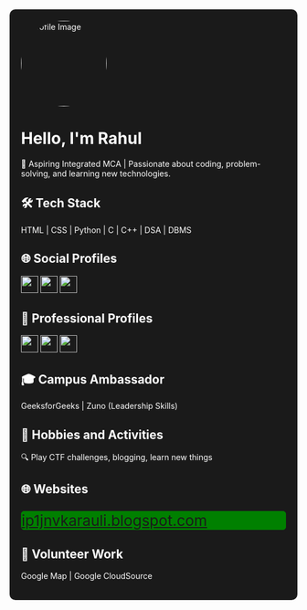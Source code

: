 <div id="profile-container" style="position: relative; background-color: #1a1a1a; color: #ffffff; padding: 20px; border-radius: 10px; overflow: hidden;">

  

  <!-- Profile Image -->
  <img src="https://s7280.pcdn.co/wp-content/uploads/2021/05/Top-Programming-Languages.png" alt="Profile Image" style="border-radius: 50%; width: 150px; height: 150px; position: relative; z-index: 1;">

  <!-- Introduction -->
  <h1>Hello, I'm Rahul</h1>
  <p>🚀 Aspiring Integrated MCA | Passionate about coding, problem-solving, and learning new technologies.</p>

  <!-- Tech Stack -->
  <h2>🛠️ Tech Stack</h2>
  <p>HTML | CSS | Python | C | C++ | DSA | DBMS</p>

  <!-- Social Profiles with Icons -->
  <h2>🌐 Social Profiles</h2>
  <a href="https://twitter.com/your_twitter" target="_blank"><img src="https://assets.stickpng.com/images/580b57fcd9996e24bc43c53e.png" alt="Twitter Icon" style="width: 30px; height: 30px;"></a>
  <a href="https://instagram.com/your_instagram" target="_blank"><img src="https://pbs.twimg.com/profile_images/1526231349354303489/3Bg-2ZsT_400x400.jpg" alt="Instagram Icon" style="width: 30px; height: 30px;"></a>
  <a href="https://t.me/your_telegram" target="_blank"><img src="https://play-lh.googleusercontent.com/ZU9cSsyIJZo6Oy7HTHiEPwZg0m2Crep-d5ZrfajqtsH-qgUXSqKpNA2FpPDTn-7qA5Q" alt="Telegram Icon" style="width: 30px; height: 30px;"></a>

  <!-- Professional Profiles with Icons -->
  <h2>👔 Professional Profiles</h2>
  <a href="https://linkedin.com/in/your_linkedin" target="_blank"><img src="linkedin-icon.png" alt="LinkedIn Icon" style="width: 30px; height: 30px;"></a>
  <a href="https://github.com/your_github" target="_blank"><img src="github-icon.png" alt="GitHub Icon" style="width: 30px; height: 30px;"></a>
  <a href="https://www.codingninjas.com/profiles/your_codingninjas" target="_blank"><img src="codingninjas-icon.png" alt="Coding Ninjas Icon" style="width: 30px; height: 30px;"></a>
  <!-- Add similar lines for other professional profiles -->

  <!-- Campus Ambassador Roles -->
  <h2>🎓 Campus Ambassador</h2>
  <p>GeeksforGeeks | Zuno (Leadership Skills)</p>

  <!-- Hobbies and Activities -->
  <h2>🌟 Hobbies and Activities</h2>
  <p>🔍 Play CTF challenges, blogging, learn new things</p>

  <!-- Websites -->
  <h2>🌐 Websites</h2>
  <p style="color:white; background:green; border: 1px solid green; border-radius: 5px; font-size: 26px;"><a href="https://ip1jnvkarauli.blogspot.com" target="_blank">ip1jnvkarauli.blogspot.com</a></p>

  <!-- Volunteer Work -->
  <h2>🤝 Volunteer Work</h2>
  <p>Google Map | Google CloudSource</p>

  <!-- Add JavaScript for Background Animation -->
 

</div>


